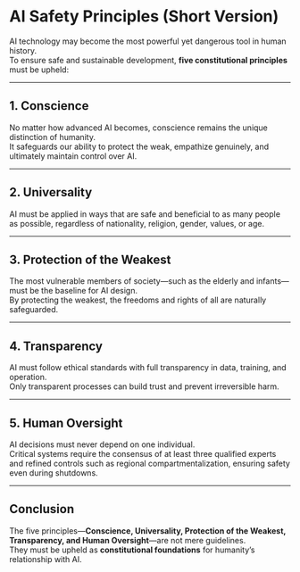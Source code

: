 # AI Safety Principles (Short Version)

AI technology may become the most powerful yet dangerous tool in human history.  
To ensure safe and sustainable development, **five constitutional principles** must be upheld:  

---

## 1. Conscience  
No matter how advanced AI becomes, conscience remains the unique distinction of humanity.  
It safeguards our ability to protect the weak, empathize genuinely, and ultimately maintain control over AI.  

---

## 2. Universality  
AI must be applied in ways that are safe and beneficial to as many people as possible, regardless of nationality, religion, gender, values, or age.  

---

## 3. Protection of the Weakest  
The most vulnerable members of society—such as the elderly and infants—must be the baseline for AI design.  
By protecting the weakest, the freedoms and rights of all are naturally safeguarded.  

---

## 4. Transparency  
AI must follow ethical standards with full transparency in data, training, and operation.  
Only transparent processes can build trust and prevent irreversible harm.  

---

## 5. Human Oversight  
AI decisions must never depend on one individual.  
Critical systems require the consensus of at least three qualified experts and refined controls such as regional compartmentalization, ensuring safety even during shutdowns.  

---

## Conclusion  
The five principles—**Conscience, Universality, Protection of the Weakest, Transparency, and Human Oversight**—are not mere guidelines.  
They must be upheld as **constitutional foundations** for humanity’s relationship with AI.  
